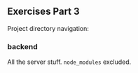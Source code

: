 ## Exercises Part 3

Project directory navigation:

### backend

All the server stuff. `node_modules` excluded.